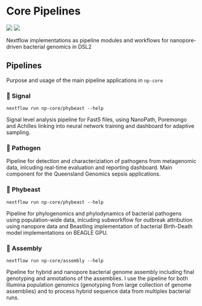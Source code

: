 # Core Pipelines

![](https://img.shields.io/badge/lang-dsl2-41ab5d.svg)
![](https://img.shields.io/badge/version-0.1.0-addd8e.svg)

Nextflow implementations as pipeline modules and workflows for nanopore-driven bacterial genomics in DSL2


## Pipelines

Purpose and usage of the main pipeline applications in `np-core`

### :octopus: Signal

`nextflow run np-core/phybeast --help`

Signal level analysis pipeline for Fast5 files, using NanoPath, Poremongo and Achilles linking into neural network training and dashboard for adaptive sampling.

### :dragon: Pathogen

Pipeline for detection and characteriziation of pathogens from metagenomic data, inlcuding real-time evaluation and reporting dashboard. Main component for the Queensland Genomics sepsis applications.

### :sauropod: Phybeast

`nextflow run np-core/phybeast --help`

Pipeline for phylogenomics and phylodynamics of bacterial pathogens using population-wide data, inlcuding subworkflow for outbreak attribution using nanopore data and Beastling implementation of bacterial Birth-Death model implementations on BEAGLE GPU.

### :crocodile: Assembly

`nextflow run np-core/assembly --help`

Pipeline for hybrid and nanopore  bacterial genome assembly including final genotyping and annotations of the assemblies. I use the pipeline for both Illumina population genomics (genotyping from large collection of genome assemblies) and to process hybrid sequence data from multiplex bacterial runs. 


